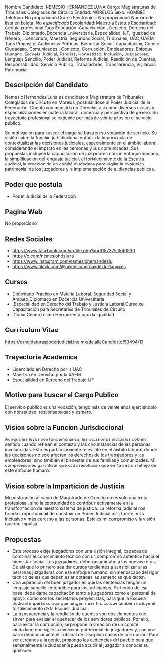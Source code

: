 Nombre Candidato: NEMESIO HERNANDEZ LUNA
Cargo: Magistraturas de Tribunales Colegiados de Circuito
Entidad: MORELOS
Sexo: HOMBRE
Telefono: No proporcionó
Correo Electronico: No proporcionó
Numero de lista en boleta: *No especificado*
Escolaridad: Maestría
Estatus Escolaridad: Cédula profesional
Tags Educación: Capacitación., Derecho, Derecho del Trabajo, Diplomado, Docencia Universitaria, Especialidad, IJF, Igualdad de Género, Licenciatura, Maestría, Seguridad Social, Tribunales, UAC, UAEM
Tags Propósito: Audiencias Públicas, Bienestar Social, Capacitación, Comité Ciudadano, Comunidades., Contexto, Corrupción, Empleadores, Enfoque Humano, Escuela Judicial, Familias, Honestidad, Inclusión, Juzgadores, Lenguaje Sencillo, Poder Judicial, Reforma Judicial, Rendición de Cuentas, Responsabilidad, Servicio Público, Trabajadores, Transparencia, Vigilancia Patrimonial


## Descripción del Candidato 

Nemesio Hernandez Luna es candidato a Magistratura de Tribunales Colegiados de Circuito en Morelos, postulándose al Poder Judicial de la Federación. Cuenta con maestría en Derecho, así como diversos cursos y especializaciones en materia laboral, docencia y perspectiva de género. Su trayectoria profesional se extiende por más de veinte años en el servicio público.

Su motivación para buscar el cargo se basa en su vocación de servicio. Su visión sobre la función jurisdiccional enfatiza la importancia de contextualizar las decisiones judiciales, especialmente en el ámbito laboral, considerando el impacto en las personas y sus comunidades. Sus propuestas incluyen la capacitación de juzgadores con un enfoque humano, la simplificación del lenguaje judicial, el fortalecimiento de la Escuela Judicial, la creación de un comité ciudadano para vigilar la evolución patrimonial de los juzgadores y la implementación de audiencias públicas.


## Poder que postula

- Poder Judicial de la Federación


## Pagina Web

No proporcionó


## Redes Sociales

- https://www.facebook.com/profile.php?id=61573750540530
- https://x.com/nemesiohdzluna
- https://www.instagram.com/nemesiohernandezlu
- https://www.tiktok.com/@nemesiohernandezlu?lang=es


## Cursos

- Diplomado Práctico en Materia Laboral, Seguridad Social y Amparo,Diplomado en Docencia Universitaria
- ,Especialidad en Derecho del Trabajo y Justicia Laboral,Curso de Capacitación para Secretarios de Tribunales de Circuito
- ,Curso Género como Herramienta para la Igualdad


## Curriculum Vitae

https://candidaturaspoderjudicial.ine.mx/detalleCandidato/53494/10


## Trayectoria Academica

- Licenciado en Derecho por la UAC
- Maestría en Derecho por la UAEM
- Especialidad en Derecho del Trabajo IJF


## Motivo para buscar el Cargo Publico

El servicio público es una vocación, tengo más de veinte años ejerciéndolo con honestidad, responsabilidad y esmero.


## Vision sobre la Funcion Jurisdiccional

Aunque las leyes son fundamentales, las decisiones judiciales cobran sentido cuando reflejan el contexto y las circunstancias de las personas involucradas. Esto es particularmente relevante en el ámbito laboral, donde las decisiones no solo afectan los derechos de los trabajadores y los empleadores, sino también el bienestar de sus familias y comunidades. Mi compromiso es garantizar que cada resolución que emita sea un reflejo de este enfoque humano.


## Vision sobre la Imparticion de Justicia

Mi postulación al cargo de Magistrado de Circuito no es solo una meta profesional, sino la oportunidad de contribuir activamente en la transformación de nuestro sistema de justicia. La reforma judicial nos brinda la oportunidad de construir un Poder Judicial más fuerte, más inclusivo y más cercano a las personas. Este es mi compromiso y la visión que me impulsa.


## Propuestas

- Este proceso exige juzgadores con una visión integral, capaces de combinar el conocimiento técnico con un compromiso auténtico hacia el bienestar social. Los juzgadores, deben asumir ahora los nuevos retos. De ahí que lo primero sea dar cursos tendientes a sensibilizar a las personas juzgadoras con ese enfoque humano, sin menoscabo del rigor técnico de las que deben estar dotadas las sentencias que dicten.
- Una aspiración del buen juzgador es que las sentencias tengan un lenguaje sencillo, entendible para los justiciables. Partiendo de esa base, debe darse capacitación tanto a juzgadores como el personal de apoyo, como son los secretarios proyectistas, para que la Escuela Judicial imparta cursos que tengan r ese fin. Lo que también incluye el fortalecimiento de la Escuela Judicial.
- La transparencia y la rendición de cuentas son dos elementos que sirven para evaluar el quehacer de los servidores públicos. Por ello, para evitar la corrupción, se propone la creación de un comité ciudadano que vigile la evolución patrimonial de juzgadores y, con voz parar denunciar ante el Tribunal de Disciplina casos de corrupción. Para ser cercanos a la gente, propongo las audiencias del pueblo para que semanalmente la ciudadanía pueda acudir al juzgador a conocer su quehacer.

